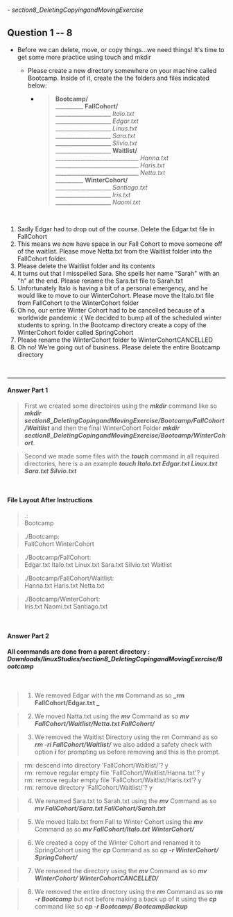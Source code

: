 ###### - section8_DeletingCopyingandMovingExercise

## Question 1 -- 8

* Before we can delete, move, or copy things...we need things! It's time to get some more practice using touch and mkdir
    * Please create a new directory somewhere on your machine called Bootcamp.  Inside of it, create the the folders and files indicated below:
        
        * > **Bootcamp/**
          > <br> __________ **FallCohort/**
          > <br> ____________________ _Italo.txt_
          > <br> ____________________ _Edgar.txt_
          > <br> ____________________ _Linus.txt_
          > <br> ____________________ _Sara.txt_
          > <br> ____________________ _Silvio.txt_
          > <br> ____________________ **Waitlist/**
          > <br> ______________________________ _Hanna.txt_
          > <br> ______________________________ _Haris.txt_
          > <br> ______________________________ _Netta.txt_
          > <br> __________ **WinterCohort/**
          > <br> ____________________ _Santiago.txt_
          > <br> ____________________ _Iris.txt_
          > <br> ____________________ _Naomi.txt_

<br>

1. Sadly Edgar had to drop out of the course.  Delete the Edgar.txt file in FallCohort
2. This means we now have space in our Fall Cohort to move someone off of the waitlist.  Please move Netta.txt from the Waitlist folder into the FallCohort folder.
3. Please delete the Waitlist folder and its contents
4. It turns out that I misspelled Sara.  She spells her name "Sarah" with an "h" at the end.  Please rename the Sara.txt file to Sarah.txt
5. Unfortunately Italo is having a bit of a personal emergency, and he would like to move to our WinterCohort.  Please move the Italo.txt file from FallCohort to the WinterCohort folder
6. Oh no, our entire Winter Cohort had to be cancelled because of a worldwide pandemic :(   We decided to bump all of the scheduled winter students to spring. In the Bootcamp directory create a copy of the WinterCohort folder called SpringCohort
7. Please rename the WinterCohort folder to WinterCohortCANCELLED
8. Oh no! We're going out of business. Please delete the entire Bootcamp directory

<br>

---

#### Answer Part 1

> First we created some directoires using the **_mkdir_** command like so **_mkdir section8_DeletingCopingandMovingExercise/Bootcamp/FallCohort/Waitlist_** and then the final WinterCohort Folder **_mkdir section8_DeletingCopingandMovingExercise/Bootcamp/WinterCohort_**.

> Second we made some files with the **_touch_** command in all required directories, here is a an example **_touch Italo.txt Edgar.txt Linux.txt Sara.txt Silvio.txt_**

<br>

#### File Layout After Instructions
> .:
<br>Bootcamp

> ./Bootcamp:
<br>FallCohort  WinterCohort

> ./Bootcamp/FallCohort:
<br>Edgar.txt  Italo.txt  Linux.txt  Sara.txt  Silvio.txt  Waitlist

> ./Bootcamp/FallCohort/Waitlist:
<br>Hanna.txt  Haris.txt  Netta.txt

> ./Bootcamp/WinterCohort:
<br>Iris.txt  Naomi.txt  Santiago.txt

<br>

#### Answer Part 2
#### All commands are done from a parent directory : <br>**_Downloads/linuxStudies/section8_DeletingCopingandMovingExercise/Bootcamp_**

<br>

> 1. We removed Edgar with the **_rm_** Command as so **_rm FallCohort/Edgar.txt _**

> 2. We moved Natta.txt using the **_mv_** Command as so **_mv FallCohort/Waitlist/Netta.txt FallCohort/_**

> 3. We removed the Waitlist Directory using the rm Command as so **_rm -ri FallCohort/Waitlist/_** we also added a safety check with option **_i_** for prompting us before removing and this is the prompt.

> rm: descend into directory 'FallCohort/Waitlist/'? y
> <br>rm: remove regular empty file 'FallCohort/Waitlist/Hanna.txt'? y
> <br>rm: remove regular empty file 'FallCohort/Waitlist/Haris.txt'? y
> <br>rm: remove directory 'FallCohort/Waitlist/'? y

> 4. We renamed Sara.txt to Sarah.txt using the **_mv_** Command as so **_mv FallCohort/Sara.txt FallCohort/Sarah.txt_**

> 5. We moved Italo.txt from Fall to Winter Cohort using the **_mv_** Command as so **_mv FallCohort/Italo.txt WinterCohort/_**

> 6. We created a copy of the Winter Cohort and renamed it to SpringCohort using the **_cp_** Command as so **_cp -r WinterCohort/ SpringCohort/_**

> 7. We renamed the directory using the **_mv_** Command as so **_mv WinterCohort/ WinterCohortCANCELLED/_**

> 8. We removed the entire directory using the **_rm_** Command as so **_rm -r Bootcamp_** but not before making a back up of it using the **_cp_** command like so **_cp -r Bootcamp/ BootcampBackup_**